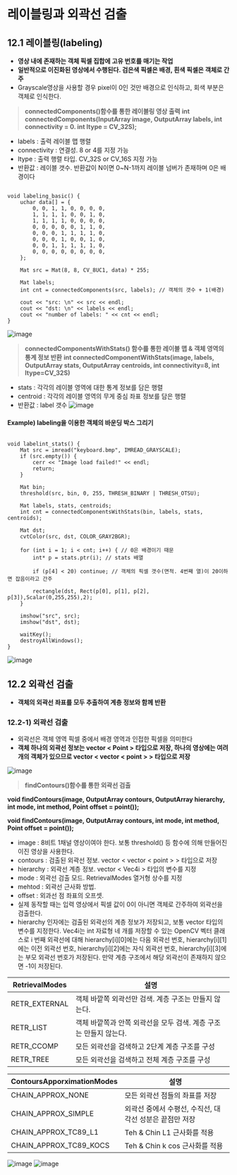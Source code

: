 레이블링과 외곽선 검출
========================
## 12.1 레이블링(labeling)
* **영상 내에 존재하는 객체 픽셀 집합에 고유 번호를 매기는 작업**
* **일반적으로 이진화된 영상에서 수행된다. 검은색 픽셀은 배경, 흰색 픽셀은 객체로 간주**
* Grayscale영상을 사용할 경우 pixel이 0인 것만 배경으로 인식하고, 회색 부분은 객체로 인식한다.
> **connectedComponents()함수를 통한 레이블링 영상 출력**
**int connectedComponents(InputArray image, OutputArray labels, int connectivity = 0. int ltype = CV_32S);**
* labels : 출력 레이블 맵 행렬
* connectivity : 연결성. 8 or 4를 지정 가능
* ltype : 출력 행렬 타입. CV_32S or CV_16S 지정 가능
* 반환값 : 레이블 갯수. 반환값이 N이면 0~N-1까지 레이블 넘버가 존재하며 0은 배경이다
<pre><code>
void labeling_basic() {
	uchar data[] = {
		0, 0, 1, 1, 0, 0, 0, 0,
		1, 1, 1, 1, 0, 0, 1, 0,
		1, 1, 1, 1, 0, 0, 0, 0,
		0, 0, 0, 0, 0, 1, 1, 0,
		0, 0, 0, 1, 1, 1, 1, 0,
		0, 0, 0, 1, 0, 0, 1, 0,
		0, 0, 1, 1, 1, 1, 1, 0,
		0, 0, 0, 0, 0, 0, 0, 0,
	};

	Mat src = Mat(8, 8, CV_8UC1, data) * 255;

	Mat labels;
	int cnt = connectedComponents(src, labels); // 객체의 갯수 + 1(배경)

	cout << "src: \n" << src << endl;
	cout << "dst: \n" << labels << endl;
	cout << "number of labels: " << cnt << endl;
}
</code></pre>
![image](https://user-images.githubusercontent.com/50229148/108839633-ad141800-7618-11eb-963f-d42a4a868bef.png)

> **connectedComponentsWithStats() 함수를 통한 레이블 맵 & 객체 영역의 통계 정보 반환**
**int connectedComponentWithStats(image, labels, OutputArray stats, OutputArray centroids, int connectivity=8, int ltype=CV_32S)**
* stats : 각각의 레이블 영역에 대한 통계 정보를 담은 행렬
* centroid : 각각의 레이블 영역의 무게 중심 좌표 정보를 담은 행렬
* 반환값 : label 갯수
![image](https://user-images.githubusercontent.com/50229148/108840644-0466b800-761a-11eb-8c98-05d7f3acc4bf.png)
#### Example) labeling을 이용한 객체의 바운딩 박스 그리기
<pre><code>
void labelint_stats() {
	Mat src = imread("keyboard.bmp", IMREAD_GRAYSCALE);
	if (src.empty()) {
		cerr << "Image load failed!" << endl;
		return;
	}

	Mat bin;
	threshold(src, bin, 0, 255, THRESH_BINARY | THRESH_OTSU);

	Mat labels, stats, centroids;
	int cnt = connectedComponentsWithStats(bin, labels, stats, centroids);

	Mat dst;
	cvtColor(src, dst, COLOR_GRAY2BGR);

	for (int i = 1; i < cnt; i++) { // 0은 배경이기 때문
		int* p = stats.ptr<int>(i); // stats 배열

		if (p[4] < 20) continue; // 객체의 픽셀 갯수(면적. 4번째 열)이 20이하면 잡음이라고 간주

		rectangle(dst, Rect(p[0], p[1], p[2], p[3]),Scalar(0,255,255),2);
	}

	imshow("src", src);
	imshow("dst", dst);

	waitKey();
	destroyAllWindows();
}
</code></pre>
![image](https://user-images.githubusercontent.com/50229148/108841622-670c8380-761b-11eb-8ca9-3d511bfcba73.png)
 ## 12.2 외곽선 검출
 * **객체의 외곽선 좌표를 모두 추출하여 계층 정보와 함께 반환**
 ### 12.2-1) 외곽선 검출
 * 외곽선은 객체 영역 픽셀 중에서 배경 영역과 인접한 픽셀을 의미한다
 * **객체 하나의 외곽선 정보는 vector < Point > 타입으로 저장, 하나의 영상에는 여려개의 객체가 있으므로 vector < vector < point > > 타입으로 저장**
 
 ![image](https://user-images.githubusercontent.com/50229148/108852830-6844ad00-7629-11eb-85a2-8721196bebc0.png)
 
 > **findContours()함수를 통한 외곽선 검출**

**void findContours(image, OutputArray contours, OutputArray hierarchy, int mode, int method, Point offset = point());**

**void findContours(image, OutputArray contours, int mode, int method, Point offset = point());**

* image : 8비트 1채널 영상이여야 한다. 보통 threshold() 등 함수에 의해 만들어진 이진 영상을 사용한다.
* contours : 검출된 외곽선 정보.  vector < vector < point > > 타입으로 저장
* hierarchy : 외곽선 계층 정보. vector < Vec4i > 타입의 변수를 지정
* mode : 외곽선 검출 모드. RetrievalModes 열거형 상수를 지정
* mehtod : 외곽선 근사화 방법. 
* offset : 외과선 점 좌표의 오프셋.
* 실제 동작할 때는 입력 영상에서 픽셀 값이 0이 아니면 객체로 간주하여 외곽선을 검출한다.
* hierarchy 인자에는 검출된 외곽선의 계층 정보가 저장되고, 보통 vector<Vec4i> 타입의 변수를 지정한다. Vec4i는 int 자료형 네 개를 저장할 수 있는 OpenCV 벡터 클래스로 i 번째 외곽선에 대해 hierarchy[i][0]에는 다음 외곽선 번호, hierarchy[i][1]에는 이전 외곽선 번호, hierarchy[i][2]에는 자식 외곽선 번호, hierarchy[i][3]에는 부모 외곽선 번호가 저장된다. 만약 계층 구조에서 해당 외곽선이 존재하지 않으면 -1이 저장된다.


RetrievalModes|	설명|
-------|-----------|
RETR_EXTERNAL	|객체 바깥쪽 외곽선만 검색. 계층 구조는 만들지 않는다.
RETR_LIST	|객체 바깥쪽과 안쪽 외곽선을 모두 검색. 계층 구조는 만들지 않는다.
RETR_CCOMP	|모든 외곽선을 검색하고 2단계 계층 구조를 구성
RETR_TREE	|모든 외곽선을 검색하고 전체 계층 구조를 구성


ContoursApporximationModes	|설명|
--------|----------|
CHAIN_APPROX_NONE	|모든 외곽선 점들의 좌표를 저장
CHAIN_APPROX_SIMPLE	|외곽선 중에서 수평선, 수직선, 대각선 성분은 끝점만 저장
CHAIN_APPROX_TC89_L1	|Teh & Chin L1 근사화를 적용
CHAIN_APPROX_TC89_KOCS	|Teh & Chin k cos 근사화를 적용

![image](https://user-images.githubusercontent.com/50229148/108854266-06854280-762b-11eb-8e7b-1ce5c190eb99.png)
![image](https://user-images.githubusercontent.com/50229148/108854284-09803300-762b-11eb-811e-61f42d768a0b.png)
